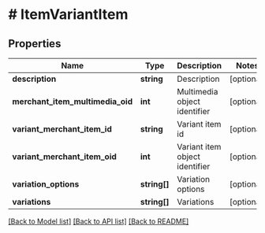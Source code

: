 # # ItemVariantItem

## Properties

Name | Type | Description | Notes
------------ | ------------- | ------------- | -------------
**description** | **string** | Description | [optional]
**merchant_item_multimedia_oid** | **int** | Multimedia object identifier | [optional]
**variant_merchant_item_id** | **string** | Variant item id | [optional]
**variant_merchant_item_oid** | **int** | Variant item object identifier | [optional]
**variation_options** | **string[]** | Variation options | [optional]
**variations** | **string[]** | Variations | [optional]

[[Back to Model list]](../../README.md#models) [[Back to API list]](../../README.md#endpoints) [[Back to README]](../../README.md)
